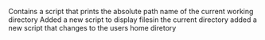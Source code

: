 Contains a script that prints the absolute path name of the current working directory
Added a new script to display filesin the current directory
added a new script that changes to the users  home diretory
